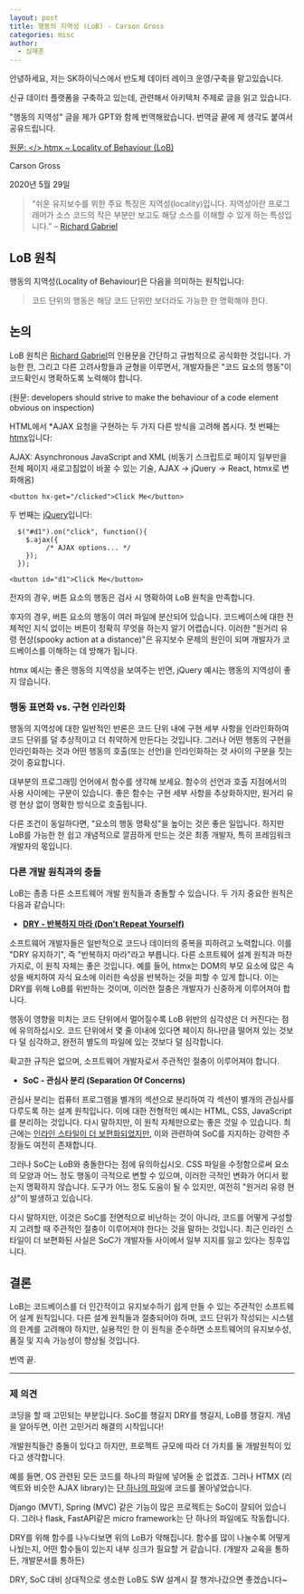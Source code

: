 ```yaml
---
layout: post
title: 행동의 지역성 (LoB) - Carson Gross
categories: misc
author:
  - 심재훈
---
```

안녕하세요, 저는 SK하이닉스에서 반도체 데이터 레이크 운영/구축을 맡고있습니다.

신규 데이터 플랫폼을 구축하고 있는데, 관련해서 아키텍처 주제로 글을 읽고 있습니다.

"행동의 지역성" 글을 제가 GPT와 함께 번역해왔습니다. 번역글 끝에 제 생각도 붙여서 공유드립니다.

[원문: </> htmx ~ Locality of Behaviour (LoB)](https://htmx.org/essays/locality-of-behaviour/)

Carson Gross

2020년 5월 29일

> “쉬운 유지보수를 위한 주요 특징은 지역성(locality)입니다. 지역성이란 프로그래머가 소스 코드의 작은 부분만 보고도 해당 소스를 이해할 수 있게 하는 특성입니다.” – [Richard Gabriel](https://www.dreamsongs.com/Files/PatternsOfSoftware.pdf)

## LoB 원칙

행동의 지역성(Locality of Behaviour)은 다음을 의미하는 원칙입니다:

> 코드 단위의 행동은 해당 코드 단위만 보더라도 가능한 한 명확해야 한다.

## 논의

LoB 원칙은 [Richard Gabriel](https://www.dreamsongs.com/)의 인용문을 간단하고 규범적으로 공식화한 것입니다. 가능한 한, 그리고 다른 고려사항들과 균형을 이루면서, 개발자들은 "코드 요소의 행동"이 코드확인시 명확하도록 노력해야 합니다.

(원문: developers should strive to make the behaviour of a code element obvious on inspection)

HTML에서 \*AJAX 요청을 구현하는 두 가지 다른 방식을 고려해 봅시다. 첫 번째는 [htmx](https://htmx.org/)입니다:

AJAX: Asynchronous JavaScript and XML (비동기 스크립트로 페이지 일부만을 전체 페이지 새로고침없이 바꿀 수 있는 기술, AJAX -> jQuery -> React, htmx로 변화해옴)

```
<button hx-get="/clicked">Click Me</button>
```

두 번째는 [jQuery](https://jquery.com/)입니다:

```
  $("#d1").on("click", function(){
    $.ajax({
         /* AJAX options... */
    });
  });
```

```
<button id="d1">Click Me</button>
```

전자의 경우, 버튼 요소의 행동은 검사 시 명확하여 LoB 원칙을 만족합니다.

후자의 경우, 버튼 요소의 행동이 여러 파일에 분산되어 있습니다. 코드베이스에 대한 전체적인 지식 없이는 버튼이 정확히 무엇을 하는지 알기 어렵습니다. 이러한 "원거리 유령 현상(spooky action at a distance)"은 유지보수 문제의 원인이 되며 개발자가 코드베이스를 이해하는 데 방해가 됩니다.

htmx 예시는 좋은 행동의 지역성을 보여주는 반면, jQuery 예시는 행동의 지역성이 좋지 않습니다.

### 행동 표면화 vs. 구현 인라인화

행동의 지역성에 대한 일반적인 반론은 코드 단위 내에 구현 세부 사항을 인라인화하여 코드 단위를 덜 추상적이고 더 취약하게 만든다는 것입니다. 그러나 어떤 행동의 구현을 인라인화하는 것과 어떤 행동의 호출(또는 선언)을 인라인화하는 것 사이의 구분을 짓는 것이 중요합니다.

대부분의 프로그래밍 언어에서 함수를 생각해 보세요. 함수의 선언과 호출 지점에서의 사용 사이에는 구분이 있습니다. 좋은 함수는 구현 세부 사항을 추상화하지만, 원거리 유령 현상 없이 명확한 방식으로 호출됩니다.

다른 조건이 동일하다면, "요소의 행동 명확성"을 높이는 것은 좋은 일입니다. 하지만 LoB를 가능한 한 쉽고 개념적으로 깔끔하게 만드는 것은 최종 개발자, 특히 프레임워크 개발자의 몫입니다.

### 다른 개발 원칙과의 충돌

LoB는 종종 다른 소프트웨어 개발 원칙들과 충돌할 수 있습니다. 두 가지 중요한 원칙은 다음과 같습니다:

*   [**DRY - 반복하지 마라 (Don’t Repeat Yourself)**](https://en.wikipedia.org/wiki/Don%27t_repeat_yourself)
    

소프트웨어 개발자들은 일반적으로 코드나 데이터의 중복을 피하려고 노력합니다. 이를 "DRY 유지하기", 즉 "반복하지 마라"라고 부릅니다. 다른 소프트웨어 설계 원칙과 마찬가지로, 이 원칙 자체는 좋은 것입니다. 예를 들어, htmx는 DOM의 부모 요소에 많은 속성을 배치하여 자식 요소에 이러한 속성을 반복하는 것을 피할 수 있게 합니다. 이는 DRY를 위해 LoB를 위반하는 것이며, 이러한 절충은 개발자가 신중하게 이루어져야 합니다.

행동이 영향을 미치는 코드 단위에서 멀어질수록 LoB 위반의 심각성은 더 커진다는 점에 유의하십시오. 코드 단위에서 몇 줄 이내에 있다면 페이지 하나만큼 떨어져 있는 것보다 덜 심각하고, 완전히 별도의 파일에 있는 것보다 덜 심각합니다.

확고한 규칙은 없으며, 소프트웨어 개발자로서 주관적인 절충이 이루어져야 합니다.

*   **SoC - 관심사 분리 (Separation Of Concerns)**
    

관심사 분리는 컴퓨터 프로그램을 별개의 섹션으로 분리하여 각 섹션이 별개의 관심사를 다루도록 하는 설계 원칙입니다. 이에 대한 전형적인 예시는 HTML, CSS, JavaScript를 분리하는 것입니다. 다시 말하지만, 이 원칙 자체만으로는 좋은 것일 수 있습니다. 최근에는 [인라인 스타일이 더 보편화되었지만](https://tailwindcss.com/), 이와 관련하여 SoC를 지지하는 강력한 주장들도 여전히 존재합니다.

그러나 SoC는 LoB와 충돌한다는 점에 유의하십시오. CSS 파일을 수정함으로써 요소의 모양과 어느 정도 행동이 극적으로 변할 수 있으며, 이러한 극적인 변화가 어디서 왔는지 명확하지 않습니다. 도구가 어느 정도 도움이 될 수 있지만, 여전히 "원거리 유령 현상"이 발생하고 있습니다.

다시 말하지만, 이것은 SoC를 전면적으로 비난하는 것이 아니라, 코드를 어떻게 구성할지 고려할 때 주관적인 절충이 이루어져야 한다는 것을 말하는 것입니다. 최근 인라인 스타일이 더 보편화된 사실은 SoC가 개발자들 사이에서 일부 지지를 잃고 있다는 징후입니다.

## 결론

LoB는 코드베이스를 더 인간적이고 유지보수하기 쉽게 만들 수 있는 주관적인 소프트웨어 설계 원칙입니다. 다른 설계 원칙들과 절충되어야 하며, 코드 단위가 작성되는 시스템의 한계를 고려해야 하지만, 실용적인 한 이 원칙을 준수하면 소프트웨어의 유지보수성, 품질 및 지속 가능성이 향상될 것입니다.

번역 끝.

* * *

### 제 의견

코딩을 할 때 고민되는 부분입니다. SoC를 챙길지 DRY를 챙길지, LoB를 챙길지. 개념을 알아두면, 이런 고민거리 해결의 시작입니다!

개발원칙들간 충돌이 있다고 하지만, 프로젝트 규모에 따라 더 가치를 둘 개발원칙이 있다고 생각합니다.

예를 들면, OS 관련된 모든 코드를 하나의 파일에 넣어둘 순 없겠죠. 그러나 HTMX (리엑트와 비슷한 AJAX library)는 [단 하나의 파일](https://github.com/bigskysoftware/htmx/blob/master/src/htmx.js)에 코드를 몰아넣었습니다.

Django (MVT), Spring (MVC) 같은 기능이 많은 프로젝트는 SoC이 잘되어 있습니다. 그러나 flask, FastAPI같은 micro framework는 단 하나의 파일에도 작동합니다.

DRY를 위해 함수를 나누다보면 위의 LoB가 약해집니다. 함수를 많이 나눌수록 어떻게 나눴는지, 어떤 함수들이 있는지 내부 싱크가 필요할 거 같습니다. (개발자 교육을 통하든, 개발문서를 통하든)

DRY, SoC 대비 상대적으로 생소한 LoB도 SW 설계시 잘 챙겨나갔으면 좋겠습니다~